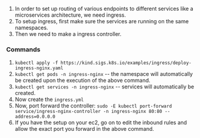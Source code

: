 1. In order to set up routing of various endpoints to different services like a microservices architecture, we need ingress.
2. To setup ingress, first make sure the services are running on the same namespaces.
3. Then we need to make a ingress controller.

### Commands
1. `kubectl apply -f https://kind.sigs.k8s.io/examples/ingress/deploy-ingress-nginx.yaml`
2. `kubectl get pods -n ingress-nginx`  --  the namespace will automatically be created upon the execution of the above command.
3. `kubectl get services -n ingress-nginx`  -- services will automatically be created.
4. Now create the `ingress.yml`
5. Now, port forward the controller: `sudo -E kubectl port-forward service/ingress-nginx-controller -n ingress-nginx 80:80 --address=0.0.0.0`
6. If you have the setup on your ec2, go on to edit the inbound rules and allow the exact port you forward in the above command.
